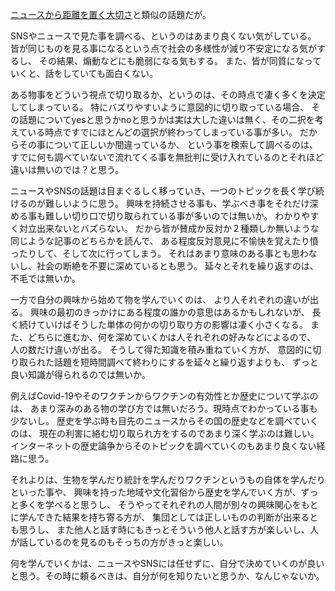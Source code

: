 [ニュースから距離を置く大切さ](https://karino2.github.io/2021/09/22/away_from_news.html)と類似の話題だが。

SNSやニュースで見た事を調べる、というのはあまり良くない気がしている。
皆が同じものを見る事になるという点で社会の多様性が減り不安定になる気がするし、
その結果、煽動などにも脆弱になる気もする。
また、皆が同質になっていくと、話をしていても面白くない。

ある物事をどういう視点で切り取るか、というのは、その時点で凄く多くを決定してしまっている。
特にバズりやすいように意図的に切り取っている場合、
その話題についてyesと思うかnoと思うかは実は大した違いは無く、その二択を考えている時点ですでにほとんどの選択が終わってしまっている事が多い。
だからその事について正しいか間違っているか、
という事を検索して調べるのは、すでに何も調べていないで流れてくる事を無批判に受け入れているのとそれほど違いは無いのでは？と思う。

ニュースやSNSの話題は目まぐるしく移っていき、一つのトピックを長く学び続けるのが難しいように思う。
興味を持続させる事も、学ぶべき事をそれだけ深める事も難しい切り口で切り取られている事が多いのでは無いか。
わかりやすく対立出来ないとバズらない。
だから皆が賛成か反対か２種類しか無いような同じような記事のどちらかを読んで、
ある程度反対意見に不愉快を覚えたり憤ったりして、そして次に行ってしまう。
それはあまり意味のある事とも思わないし、社会の断絶を不要に深めているとも思う。
延々とそれを繰り返すのは、不毛では無いか。

一方で自分の興味から始めて物を学んでいくのは、
より人それぞれの違いが出る。
興味の最初のきっかけにある程度の誰かの意思はあるかもしれないが、
長く続けていけばそうした単体の何かの切り取り方の影響は凄く小さくなる。
また、どちらに進むか、何を深めていくかは人それぞれの好みなどによるので、
人の数だけ違いが出る。
そうして得た知識を積み重ねていく方が、
意図的に切り取られた話題を短時間調べて終わりにするを延々と繰り返すよりも、
ずっと良い知識が得られるのでは無いか。

例えばCovid-19やそのワクチンからワクチンの有効性とか歴史について学ぶのは、
あまり深みのある物の学び方では無いだろう。現時点でわかっている事も少ないし。
歴史を学ぶ時も目先のニュースからその国の歴史などを調べていくのは、
現在の利害に絡む切り取られ方をするのであまり深く学ぶのは難しい。
インターネットの歴史論争からそのトピックを調べていくのもあまり良くない経路に思う。

それよりは、生物を学んだり統計を学んだりワクチンというもの自体を学んだりといった事や、
興味を持った地域や文化習俗から歴史を学んでいく方が、ずっと多くを学べると思うし、
そうやってそれぞれの人間が別々の興味関心をもとに学んできた結果を持ち寄る方が、
集団としては正しいものの判断が出来るとも思うし、
また他人と話す時にもきっとそういう他人と話す方が楽しいし、人が話しているのを見るのもそっちの方がきっと楽しい。

何を学んでいくかは、ニュースやSNSには任せずに、自分で決めていくのが良いと思う。その時に頼るべきは、自分が何を知りたいと思うか、なんじゃないか。